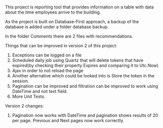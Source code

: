 This project is  reporting tool that provides information on a table with data about the time employees arrive to the building.

As the project is built on Database-First approach, a backup of the database is added under a folder database backup.

In the folder Comments there are 2 files with recommendations.

Things that can be improved in version 2 of this project:
1. Exceptions can be logged on a file
2. Scheduled daily job using Quartz that will delete tokens that have expired(by checking their property Expires and comparing it to Utc.Now)
3. Ajax in order to not reload the page
4. Another alternative which could be looked into is Store the token in the session.
5. Pagination can be improved and filtration can be improved to work using DateTime and not text field.
6. More Unit Tests.

Version 2 changes:
1. Pagination now works with DateTime and pagination shows results of 20 per page. Previous and Next pages now work correctly.
